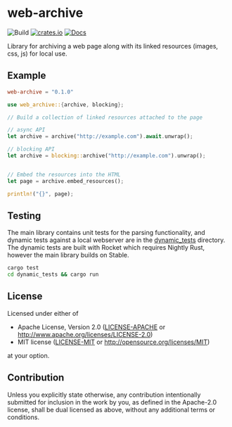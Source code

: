 # web-archive

![Build](https://github.com/sciguy16/web-archive/workflows/Build/badge.svg)
[![crates.io](https://img.shields.io/crates/v/web-archive.svg)](https://crates.io/crates/web-archive)
[![Docs](https://docs.rs/web-archive/badge.svg)](https://docs.rs/web-archive)

Library for archiving a web page along with its linked resources (images,
css, js) for local use.


## Example

```toml
web-archive = "0.1.0"
```

```rust
use web_archive::{archive, blocking};

// Build a collection of linked resources attached to the page

// async API
let archive = archive("http://example.com").await.unwrap();

// blocking API
let archive = blocking::archive("http://example.com").unwrap();


// Embed the resources into the HTML
let page = archive.embed_resources();

println!("{}", page);
```


## Testing
The main library contains unit tests for the parsing functionality, and dynamic
tests against a local webserver are in the [dynamic_tests](dynamic_tests)
directory. The dynamic tests are built with Rocket which requires Nightly
Rust, however the main library builds on Stable.

```bash
cargo test
cd dynamic_tests && cargo run
```


## License

Licensed under either of

 * Apache License, Version 2.0
   ([LICENSE-APACHE](LICENSE-APACHE) or http://www.apache.org/licenses/LICENSE-2.0)
 * MIT license
   ([LICENSE-MIT](LICENSE-MIT) or http://opensource.org/licenses/MIT)

at your option.

## Contribution

Unless you explicitly state otherwise, any contribution intentionally submitted
for inclusion in the work by you, as defined in the Apache-2.0 license, shall be
dual licensed as above, without any additional terms or conditions.
